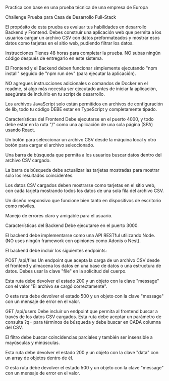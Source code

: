 Practica con base en una prueba técnica de una empresa de Europa 

Challenge
Prueba para Casa de Desarrollo Full-Stack

El propósito de esta prueba es evaluar tus habilidades en desarrollo Backend y Frontend. Debes construir una aplicación web que permita a los usuarios cargar un archivo CSV con datos preformateados y mostrar esos datos como tarjetas en el sitio web, pudiendo filtrar los datos.

Instrucciones
Tienes 48 horas para completar la prueba. NO subas ningún código después de entregarlo en este sistema.

El Frontend y el Backend deben funcionar simplemente ejecutando "npm install" seguido de "npm run dev" (para ejecutar la aplicación).

NO agregues instrucciones adicionales o comandos de Docker en el readme, si algo más necesita ser ejecutado antes de iniciar la aplicación, asegúrate de incluirlo en tu script de desarrollo.

Los archivos JavaScript solo están permitidos en archivos de configuración de lib, todo tu código DEBE estar en TypeScript y completamente tipado.

Características del Frontend
Debe ejecutarse en el puerto 4000, y todo debe estar en la ruta "/" como una aplicación de una sola página (SPA) usando React.

Un botón para seleccionar un archivo CSV desde la máquina local y otro botón para cargar el archivo seleccionado.

Una barra de búsqueda que permita a los usuarios buscar datos dentro del archivo CSV cargado.

La barra de búsqueda debe actualizar las tarjetas mostradas para mostrar solo los resultados coincidentes.

Los datos CSV cargados deben mostrarse como tarjetas en el sitio web, con cada tarjeta mostrando todos los datos de una sola fila del archivo CSV.

Un diseño responsivo que funcione bien tanto en dispositivos de escritorio como móviles.

Manejo de errores claro y amigable para el usuario.

Características del Backend
Debe ejecutarse en el puerto 3000.

El backend debe implementarse como una API RESTful utilizando Node. (NO uses ningún framework con opiniones como Adonis o Nest).

El backend debe incluir los siguientes endpoints:

POST /api/files
Un endpoint que acepta la carga de un archivo CSV desde el frontend y almacena los datos en una base de datos o una estructura de datos. Debes usar la clave "file" en la solicitud del cuerpo.

Esta ruta debe devolver el estado 200 y un objeto con la clave "message" con el valor "El archivo se cargó correctamente".

O esta ruta debe devolver el estado 500 y un objeto con la clave "message" con un mensaje de error en el valor.

GET /api/users
Debe incluir un endpoint que permita al frontend buscar a través de los datos CSV cargados. Esta ruta debe aceptar un parámetro de consulta ?q= para términos de búsqueda y debe buscar en CADA columna del CSV.

El filtro debe buscar coincidencias parciales y también ser insensible a mayúsculas y minúsculas.

Esta ruta debe devolver el estado 200 y un objeto con la clave "data" con un array de objetos dentro de él.

O esta ruta debe devolver el estado 500 y un objeto con la clave "message" con un mensaje de error en el valor.
